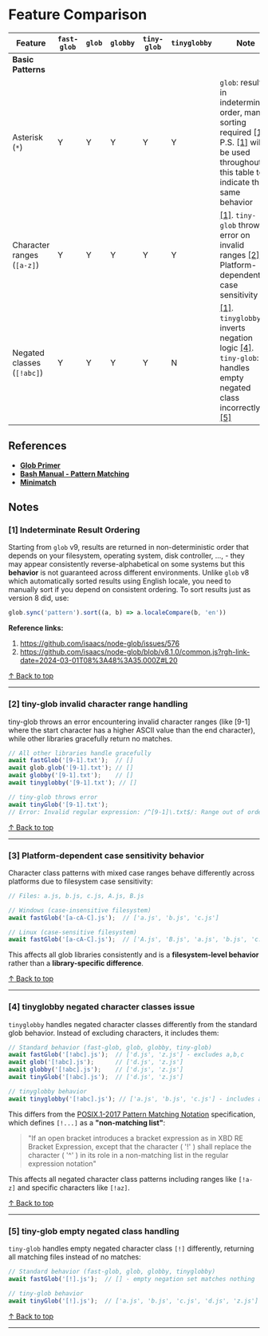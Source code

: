 # Feature Comparison

| Feature                    | `fast-glob` | `glob` | `globby` | `tiny-glob` | `tinyglobby` | Note                                                                                                                                                                                                                                            |
| -------------------------- | ----------- | ------ | -------- | ----------- | ------------ | ----------------------------------------------------------------------------------------------------------------------------------------------------------------------------------------------------------------------------------------------- |
| **Basic Patterns**         |             |        |          |             |              |                                                                                                                                                                                                                                                 |
| Asterisk (`*`)             | Y           | Y      | Y        | Y           | Y            | `glob`: results in indeterminate order, manual sorting required [\[1\]](#1-indeterminate-result-ordering). P.S. [\[1\]](#1-indeterminate-result-ordering) will be used throughout this table to indicate this same behavior                     |
| Character ranges (`[a-z]`) | Y           | Y      | Y        | Y           | Y            | [\[1\]](#1-indeterminate-result-ordering). `tiny-glob` throws error on invalid ranges [\[2\]](#2-tiny-glob-invalid-character-range-handling). Platform-dependent case sensitivity [\[3\]](#3-platform-dependent-case-sensitivity-behavior)      |
| Negated classes (`[!abc]`) | Y           | Y      | Y        | Y           | N            | [\[1\]](#1-indeterminate-result-ordering). `tinyglobby`: inverts negation logic [\[4\]](#4-tinyglobby-negated-character-classes-issue). `tiny-glob`: handles empty negated class incorrectly [\[5\]](#5-tiny-glob-empty-negated-class-handling) |


## References

- **[Glob Primer]**
- **[Bash Manual - Pattern Matching]**
- **[Minimatch]**

<!-- Library links -->
[`fast-glob`]: https://github.com/mrmlnc/fast-glob
[`glob`]: https://github.com/isaacs/node-glob
[`globby`]: https://github.com/sindresorhus/globby
[`tiny-glob`]: https://github.com/terkelg/tiny-glob
[`tinyglobby`]: https://github.com/SuperchupuDev/tinyglobby

<!-- Documentation links -->
[Asterisk]: https://www.gnu.org/software/bash/manual/html_node/Pattern-Matching.html
[Question mark]: https://www.gnu.org/software/bash/manual/html_node/Pattern-Matching.html
[Character classes]: https://www.gnu.org/software/bash/manual/html_node/Pattern-Matching.html
[Character ranges]: https://www.gnu.org/software/bash/manual/html_node/Pattern-Matching.html
[Negated classes]: https://www.gnu.org/software/bash/manual/html_node/Pattern-Matching.html
[Globstar]: https://www.gnu.org/software/bash/manual/html_node/The-Shopt-Builtin.html
[Brace expansion]: https://www.gnu.org/software/bash/manual/html_node/Brace-Expansion.html
[Plus]: https://www.gnu.org/software/bash/manual/html_node/Pattern-Matching.html
[Question]: https://www.gnu.org/software/bash/manual/html_node/Pattern-Matching.html
[At]: https://www.gnu.org/software/bash/manual/html_node/Pattern-Matching.html
[Exclamation]: https://www.gnu.org/software/bash/manual/html_node/Pattern-Matching.html

<!-- General references -->
[Glob Primer]: https://github.com/isaacs/node-glob#glob-primer
[Bash Manual - Pattern Matching]: https://www.gnu.org/software/bash/manual/html_node/Pattern-Matching.html
[Minimatch]: https://github.com/isaacs/minimatch

## Notes

### [1] Indeterminate Result Ordering

Starting from `glob` v9, results are returned in non-deterministic order that depends on your filesystem, operating system, disk controller, ..., - they may appear consistently reverse-alphabetical on some systems but this **behavior** is not guaranteed across different environments. Unlike `glob` v8 which automatically sorted results using English locale, you need to manually sort if you depend on consistent ordering. To sort results just as version 8 did, use:

```javascript
glob.sync('pattern').sort((a, b) => a.localeCompare(b, 'en'))
```

**Reference links:**

1. https://github.com/isaacs/node-glob/issues/576
2. https://github.com/isaacs/node-glob/blob/v8.1.0/common.js?rgh-link-date=2024-03-01T08%3A48%3A35.000Z#L20

[↑ Back to top](#feature-comparison)

---

### [2] tiny-glob invalid character range handling

tiny-glob throws an error encountering invalid character ranges (like [9-1] where the start character has a higher ASCII value than the end character), while other libraries gracefully return no matches.

```javascript
// All other libraries handle gracefully
await fastGlob('[9-1].txt');  // []
await glob.glob('[9-1].txt'); // []
await globby('[9-1].txt');    // []
await tinyglobby('[9-1].txt'); // []

// tiny-glob throws error
await tinyGlob('[9-1].txt');
// Error: Invalid regular expression: /^[9-1]\.txt$/: Range out of order in character class
```

[↑ Back to top](#feature-comparison)

---

### [3] Platform-dependent case sensitivity behavior

Character class patterns with mixed case ranges behave differently across platforms due to filesystem case sensitivity:

```javascript
// Files: a.js, b.js, c.js, A.js, B.js

// Windows (case-insensitive filesystem)
await fastGlob('[a-cA-C].js');  // ['a.js', 'b.js', 'c.js']

// Linux (case-sensitive filesystem)
await fastGlob('[a-cA-C].js');  // ['A.js', 'B.js', 'a.js', 'b.js', 'c.js']
```

This affects all glob libraries consistently and is a **filesystem-level behavior** rather than a **library-specific difference**.

[↑ Back to top](#feature-comparison)

---

### [4] tinyglobby negated character classes issue

`tinyglobby` handles negated character classes differently from the standard glob behavior. Instead of excluding characters, it includes them:

```javascript
// Standard behavior (fast-glob, glob, globby, tiny-glob)
await fastGlob('[!abc].js');  // ['d.js', 'z.js'] - excludes a,b,c
await glob('[!abc].js');      // ['d.js', 'z.js']
await globby('[!abc].js');    // ['d.js', 'z.js']
await tinyGlob('[!abc].js');  // ['d.js', 'z.js']

// tinyglobby behavior
await tinyglobby('[!abc].js'); // ['a.js', 'b.js', 'c.js'] - includes a,b,c instead
```

This differs from the [POSIX.1-2017 Pattern Matching Notation](https://pubs.opengroup.org/onlinepubs/9699919799/utilities/V3_chap02.html#tag_18_13_01) specification, which defines `[!...]` as a **"non-matching list"**:

> "If an open bracket introduces a bracket expression as in XBD RE Bracket Expression, except that the <exclamation-mark> character ( '!' ) shall replace the <circumflex> character ( '^' ) in its role in a non-matching list in the regular expression notation"

This affects all negated character class patterns including ranges like `[!a-z]` and specific characters like `[!az]`.

[↑ Back to top](#feature-comparison)

---

### [5] tiny-glob empty negated class handling

`tiny-glob`  handles empty negated character class `[!]` differently, returning all matching files instead of no matches:

```javascript
// Standard behavior (fast-glob, glob, globby, tinyglobby)
await fastGlob('[!].js');  // [] - empty negation set matches nothing

// tiny-glob behavior
await tinyGlob('[!].js');  // ['a.js', 'b.js', 'c.js', 'd.js', 'z.js'] - matches everything
```

[↑ Back to top](#feature-comparison)

---
